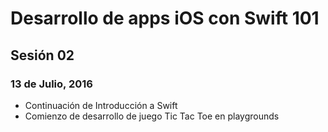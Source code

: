 # Desarrollo de apps iOS con Swift 101

## Sesión 02
### 13 de Julio, 2016

- Continuación de Introducción a Swift
- Comienzo de desarrollo de juego Tic Tac Toe en playgrounds

